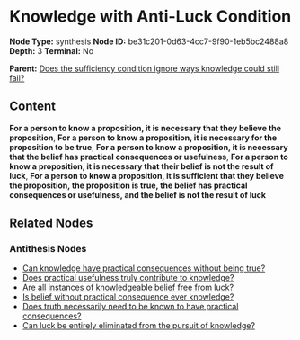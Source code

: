# Knowledge with Anti-Luck Condition

**Node Type:** synthesis
**Node ID:** be31c201-0d63-4cc7-9f90-1eb5bc2488a8
**Depth:** 3
**Terminal:** No

**Parent:** [Does the sufficiency condition ignore ways knowledge could still fail?](does-the-sufficiency-condition-ignore-ways-knowledge-could-still-fail-antithesis-b50d8568-9a9e-47b6-a07f-994c5ba740f4.md)

## Content

**For a person to know a proposition, it is necessary that they believe the proposition**, **For a person to know a proposition, it is necessary for the proposition to be true**, **For a person to know a proposition, it is necessary that the belief has practical consequences or usefulness**, **For a person to know a proposition, it is necessary that their belief is not the result of luck**, **For a person to know a proposition, it is sufficient that they believe the proposition, the proposition is true, the belief has practical consequences or usefulness, and the belief is not the result of luck**

## Related Nodes

### Antithesis Nodes

- [Can knowledge have practical consequences without being true?](can-knowledge-have-practical-consequences-without-being-true-antithesis-ef3debdb-aab4-4b58-b604-210232932d25.md)
- [Does practical usefulness truly contribute to knowledge?](does-practical-usefulness-truly-contribute-to-knowledge-antithesis-31d2b895-33db-4e91-8dc8-2122099c6387.md)
- [Are all instances of knowledgeable belief free from luck?](are-all-instances-of-knowledgeable-belief-free-from-luck-antithesis-6e33260b-356a-4de2-8357-f18e85bf997f.md)
- [Is belief without practical consequence ever knowledge?](is-belief-without-practical-consequence-ever-knowledge-antithesis-a22a8674-1cf1-4ade-85ea-0eaf29914f51.md)
- [Does truth necessarily need to be known to have practical consequences?](does-truth-necessarily-need-to-be-known-to-have-practical-consequences-antithesis-c8c4befa-38aa-4820-8bf3-14574e2f1370.md)
- [Can luck be entirely eliminated from the pursuit of knowledge?](can-luck-be-entirely-eliminated-from-the-pursuit-of-knowledge-antithesis-fe1a4415-be2d-4325-b2d2-7726bf656253.md)
